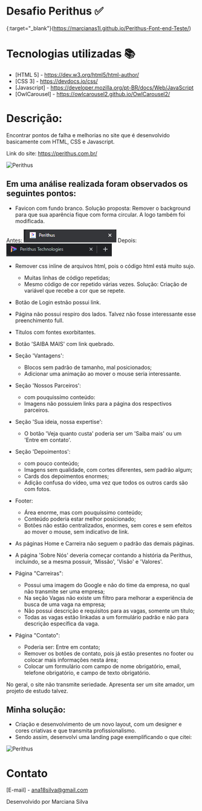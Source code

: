 # Desafio Perithus :white_check_mark:
{:target="_blank"}(https://marcianas1l.github.io/Perithus-Font-end-Teste/)


# Tecnologias utilizadas :books:

* [HTML 5] - https://dev.w3.org/html5/html-author/
* [CSS 3] - https://devdocs.io/css/
* [Javascript] - https://developer.mozilla.org/pt-BR/docs/Web/JavaScript
* [OwlCarousel] - https://owlcarousel2.github.io/OwlCarousel2/

# Descrição:

Encontrar pontos de falha e melhorias no site que é desenvolvido basicamente com HTML, CSS e Javascript.

Link do site: https://perithus.com.br/

![Perithus](assets/img/perithusant.gif)

## Em uma análise realizada foram observados os seguintes pontos:

- Favicon com fundo branco. Solução proposta: Remover o background para que sua aparência fique com forma circular. A logo também foi modificada.

Antes: ![Perithus](assets/img/fp.png) 
Depois: ![Perithus](assets/img/fpp.png)

- Remover css inline de arquivos html, pois o código html está muito sujo.
  - Muitas linhas de código repetidas;
  - Mesmo código de cor repetido várias vezes. Solução:  Criação de variável que recebe a cor que se repete.
  
- Botão de Login estnão possui link.

- Página não possui respiro dos lados. Talvez não fosse interessante esse preenchimento full.

- Títulos com fontes exorbitantes.

- Botão 'SAIBA MAIS' com link quebrado.

- Seção 'Vantagens':
  - Blocos sem padrão de tamanho, mal posicionados;
  - Adicionar uma animação ao mover o mouse seria interessante.
  
- Seção 'Nossos Parceiros':
  - com pouquissímo conteúdo:
  - Imagens não possuiem links para a página dos respectivos parceiros.
  
- Seção 'Sua ideia, nossa expertise':
  - O botão 'Veja quanto custa' poderia ser um 'Saiba mais' ou um 'Entre em contato'.
  
- Seção 'Depoimentos': 
  - com pouco conteúdo;
  - Imagens sem qualidade, com cortes diferentes, sem padrão algum;
  - Cards dos depoimentos enormes;
  - Adição confusa do vídeo, uma vez que todos os outros cards são com fotos.
  
- Footer:
  - Área enorme, mas com pouquíssimo conteúdo;
  - Conteúdo poderia estar melhor posicionado;
  - Botões não estão centralizados, enormes, sem cores e sem efeitos ao mover o mouse, sem indicativo de link.

- As páginas Home e Carreira não seguem o padrão das demais páginas. 

- A página 'Sobre Nós' deveria começar contando a história da Perithus, incluindo, se a mesma possuir, 
'Missão', 'Visão' e 'Valores'.

- Página "Carreiras":
  - Possui uma imagem do Google e não do time da empresa, no qual não transmite ser uma empresa;
  - Na seção Vagas não existe um filtro para melhorar a experiência de busca de uma vaga na empresa; 
  - Não possui descrição e requisitos para as vagas, somente um título;
  - Todas as vagas estão linkadas a um formulário padrão e não para descrição específica da vaga.
  
- Página "Contato": 
  - Poderia ser: Entre em contato;
  - Remover os botões de contato, pois já estão presentes no footer ou colocar mais informações nesta área; 
  - Colocar um formulário com campo de nome obrigatório, email, telefone obrigatório, e campo de texto obrigatório.


No geral, o site não transmite seriedade. Apresenta ser um site amador, um projeto de estudo talvez.

## Minha solução: 
  - Criação e desenvolvimento de um novo layout, com um designer e cores criativas e que transmita profissionalismo.
  - Sendo assim, desenvolvi uma landing page exemplificando o que citei:


![Perithus](assets/img/perithus.gif)


# Contato
[E-mail] - ana18silva@gmail.com

Desenvolvido por Marciana Silva
